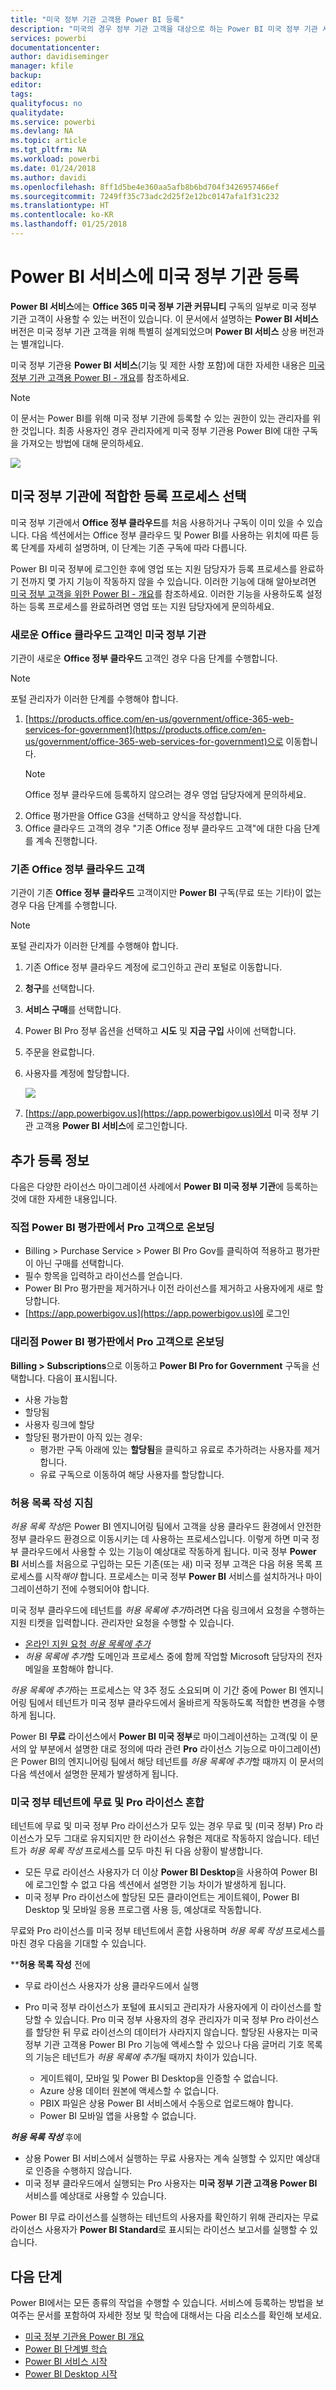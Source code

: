 ```yaml
---
title: "미국 정부 기관 고객용 Power BI 등록"
description: "미국의 경우 정부 기관 고객을 대상으로 하는 Power BI 미국 정부 기관 서비스에 미국 정부 기관을 등록하는 방법에 대해 알아봅니다."
services: powerbi
documentationcenter: 
author: davidiseminger
manager: kfile
backup: 
editor: 
tags: 
qualityfocus: no
qualitydate: 
ms.service: powerbi
ms.devlang: NA
ms.topic: article
ms.tgt_pltfrm: NA
ms.workload: powerbi
ms.date: 01/24/2018
ms.author: davidi
ms.openlocfilehash: 8ff1d5be4e360aa5afb8b6bd704f3426957466ef
ms.sourcegitcommit: 7249ff35c73adc2d25f2e12bc0147afa1f31c232
ms.translationtype: HT
ms.contentlocale: ko-KR
ms.lasthandoff: 01/25/2018
---
```

# <a name="enroll-your-us-government-organization-in-the-power-bi-service"></a>Power BI 서비스에 미국 정부 기관 등록
**Power BI 서비스**에는 **Office 365 미국 정부 기관 커뮤니티** 구독의 일부로 미국 정부 기관 고객이 사용할 수 있는 버전이 있습니다. 이 문서에서 설명하는 **Power BI 서비스** 버전은 미국 정부 기관 고객을 위해 특별히 설계되었으며 **Power BI 서비스** 상용 버전과는 별개입니다.

미국 정부 기관용 **Power BI 서비스**(기능 및 제한 사항 포함)에 대한 자세한 내용은 [미국 정부 기관 고객용 Power BI - 개요](service-govus-overview.md)를 참조하세요.

> [!NOTE]
> 이 문서는 Power BI를 위해 미국 정부 기관에 등록할 수 있는 권한이 있는 관리자를 위한 것입니다. 최종 사용자인 경우 관리자에게 미국 정부 기관용 Power BI에 대한 구독을 가져오는 방법에 대해 문의하세요.
> 
> 

![](media/service-govus-signup/service_govus_signup_1.png)

## <a name="select-the-right-sign-up-process-for-your-us-government-organization"></a>미국 정부 기관에 적합한 등록 프로세스 선택
미국 정부 기관에서 **Office 정부 클라우드**를 처음 사용하거나 구독이 이미 있을 수 있습니다. 다음 섹션에서는 Office 정부 클라우드 및 Power BI를 사용하는 위치에 따른 등록 단계를 자세히 설명하며, 이 단계는 기존 구독에 따라 다릅니다.

Power BI 미국 정부에 로그인한 후에 영업 또는 지원 담당자가 등록 프로세스를 완료하기 전까지 몇 가지 기능이 작동하지 않을 수 있습니다. 이러한 기능에 대해 알아보려면 [미국 정부 고객을 위한 Power BI - 개요](service-govus-overview.md)를 참조하세요. 이러한 기능을 사용하도록 설정하는 등록 프로세스를 완료하려면 영업 또는 지원 담당자에게 문의하세요.

### <a name="us-government-organizations-that-are-new-office-cloud-customers"></a>새로운 Office 클라우드 고객인 미국 정부 기관
기관이 새로운 **Office 정부 클라우드** 고객인 경우 다음 단계를 수행합니다.

> [!NOTE]
> 포털 관리자가 이러한 단계를 수행해야 합니다.
> 
> 

1. [https://products.office.com/en-us/government/office-365-web-services-for-government](https://products.office.com/en-us/government/office-365-web-services-for-government)으로 이동합니다. 
    >[!NOTE]
    >Office 정부 클라우드에 등록하지 않으려는 경우 영업 담당자에게 문의하세요.
2. Office 평가판을 Office G3을 선택하고 양식을 작성합니다.
3. Office 클라우드 고객의 경우 "기존 Office 정부 클라우드 고객"에 대한 다음 단계를 계속 진행합니다.

### <a name="existing-office-government-cloud-customers"></a>기존 Office 정부 클라우드 고객
기관이 기존 **Office 정부 클라우드** 고객이지만 **Power BI** 구독(무료 또는 기타)이 없는 경우 다음 단계를 수행합니다.

> [!NOTE]
> 포털 관리자가 이러한 단계를 수행해야 합니다.
> 
> 

1. 기존 Office 정부 클라우드 계정에 로그인하고 관리 포털로 이동합니다.
2. **청구**를 선택합니다.
3. **서비스 구매**를 선택합니다.
4. Power BI Pro 정부 옵션을 선택하고 **시도** 및 **지금 구입** 사이에 선택합니다.
5. 주문을 완료합니다.
6. 사용자를 계정에 할당합니다.
   
   ![](media/service-govus-signup/service_govus_signup_5.png)
7. [https://app.powerbigov.us](https://app.powerbigov.us)에서 미국 정부 기관 고객용 **Power BI 서비스**에 로그인합니다.

## <a name="additional-signup-information"></a>추가 등록 정보
다음은 다양한 라이선스 마이그레이션 사례에서 **Power BI 미국 정부 기관**에 등록하는 것에 대한 자세한 내용입니다.

### <a name="direct-power-bi-trial-to-pro-customer-onboarding"></a>직접 Power BI 평가판에서 Pro 고객으로 온보딩
* Billing > Purchase Service > Power BI Pro Gov를 클릭하여 적용하고 평가판이 아닌 구매를 선택합니다.
* 필수 항목을 입력하고 라이선스를 얻습니다.
* Power BI Pro 평가판을 제거하거나 이전 라이선스를 제거하고 사용자에게 새로 할당합니다.
* [https://app.powerbigov.us](https://app.powerbigov.us)에 로그인 

### <a name="reseller-power-bi-trial-to-pro-customer-onboarding"></a>대리점 Power BI 평가판에서 Pro 고객으로 온보딩
**Billing > Subscriptions**으로 이동하고 **Power BI Pro for Government** 구독을 선택합니다. 다음이 표시됩니다.

* 사용 가능함
* 할당됨
* 사용자 링크에 할당
* 할당된 평가판이 아직 있는 경우:
  * 평가판 구독 아래에 있는 **할당됨**을 클릭하고 유료로 추가하려는 사용자를 제거합니다.
  * 유료 구독으로 이동하여 해당 사용자를 할당합니다.

### <a name="whitelisting-instructions"></a>허용 목록 작성 지침
*허용 목록 작성*은 Power BI 엔지니어링 팀에서 고객을 상용 클라우드 환경에서 안전한 정부 클라우드 환경으로 이동시키는 데 사용하는 프로세스입니다. 이렇게 하면 미국 정부 클라우드에서 사용할 수 있는 기능이 예상대로 작동하게 됩니다. 미국 정부 **Power BI** 서비스를 처음으로 구입하는 모든 기존(또는 새) 미국 정부 고객은 다음 허용 목록 프로세스를 시작*해야* 합니다. 프로세스는 미국 정부 **Power BI** 서비스를 설치하거나 마이그레이션하기 전에 수행되어야 합니다. 

미국 정부 클라우드에 테넌트를 *허용 목록에 추가*하려면 다음 링크에서 요청을 수행하는 지원 티켓을 입력합니다. 관리자만 요청을 수행할 수 있습니다.

* [온라인 지원 요청 *허용 목록에 추가*](https://powerbi.microsoft.com/clouds/)
* *허용 목록에 추가*할 도메인과 프로세스 중에 함께 작업할 Microsoft 담당자의 전자 메일을 포함해야 합니다.

*허용 목록에 추가*하는 프로세스는 약 3주 정도 소요되며 이 기간 중에 Power BI 엔지니어링 팀에서 테넌트가 미국 정부 클라우드에서 올바르게 작동하도록 적합한 변경을 수행하게 됩니다.

Power BI **무료** 라이선스에서 **Power BI 미국 정부**로 마이그레이션하는 고객(및 이 문서의 앞 부분에서 설명한 대로 정의에 따라 관련 **Pro** 라이선스 기능으로 마이그레이션)은 Power BI의 엔지니어링 팀에서 해당 테넌트를 *허용 목록에 추가*할 때까지 이 문서의 다음 섹션에서 설명한 문제가 발생하게 됩니다.

### <a name="mixed-free-and-pro-licenses-in-us-government-tenants"></a>미국 정부 테넌트에 무료 및 Pro 라이선스 혼합
테넌트에 무료 및 미국 정부 Pro 라이선스가 모두 있는 경우 무료 및 (미국 정부) Pro 라이선스가 모두 그대로 유지되지만 한 라이선스 유형은 제대로 작동하지 않습니다. 테넌트가 *허용 목록 작성* 프로세스를 모두 마친 뒤 다음 상황이 발생합니다.

* 모든 무료 라이선스 사용자가 더 이상 **Power BI Desktop**을 사용하여 Power BI에 로그인할 수 없고 다음 섹션에서 설명한 기능 차이가 발생하게 됩니다.
* 미국 정부 Pro 라이선스에 할당된 모든 클라이언트는 게이트웨이, Power BI Desktop 및 모바일 응용 프로그램 사용 등, 예상대로 작동합니다. 

무료와 Pro 라이선스를 미국 정부 테넌트에서 혼합 사용하며 *허용 목록 작성* 프로세스를 마친 경우 다음을 기대할 수 있습니다.

****허용 목록 작성** 전에

* 무료 라이선스 사용자가 상용 클라우드에서 실행
* Pro 미국 정부 라이선스가 포털에 표시되고 관리자가 사용자에게 이 라이선스를 할당할 수 있습니다. Pro 미국 정부 사용자의 경우 관리자가 미국 정부 Pro 라이선스를 할당한 뒤 무료 라이선스의 데이터가 사라지지 않습니다. 할당된 사용자는 미국 정부 기관 고객용 Power BI Pro 기능에 액세스할 수 있으나 다음 글머리 기호 목록의 기능은 테넌트가 *허용 목록에 추가*될 때까지 차이가 있습니다. 
  
  * 게이트웨이, 모바일 및 Power BI Desktop을 인증할 수 없습니다.
  * Azure 상용 데이터 원본에 액세스할 수 없습니다.
  * PBIX 파일은 상용 Power BI 서비스에서 수동으로 업로드해야 합니다.
  * Power BI 모바일 앱을 사용할 수 없습니다.

***허용 목록 작성*** 후에

* 상용 Power BI 서비스에서 실행하는 무료 사용자는 계속 실행할 수 있지만 예상대로 인증을 수행하지 않습니다.
* 미국 정부 클라우드에서 실행되는 Pro 사용자는 **미국 정부 기관 고객용 Power BI** 서비스를 예상대로 사용할 수 있습니다.

Power BI 무료 라이선스를 실행하는 테넌트의 사용자를 확인하기 위해 관리자는 무료 라이선스 사용자가 **Power BI Standard**로 표시되는 라이선스 보고서를 실행할 수 있습니다.

## <a name="next-steps"></a>다음 단계
Power BI에서는 모든 종류의 작업을 수행할 수 있습니다. 서비스에 등록하는 방법을 보여주는 문서를 포함하여 자세한 정보 및 학습에 대해서는 다음 리소스를 확인해 보세요.

* [미국 정부 기관용 Power BI 개요](service-govus-overview.md)
* [Power BI 단계별 학습](guided-learning/gettingstarted.yml#step-1)
* [Power BI 서비스 시작](service-get-started.md)
* [Power BI Desktop 시작](desktop-getting-started.md)

